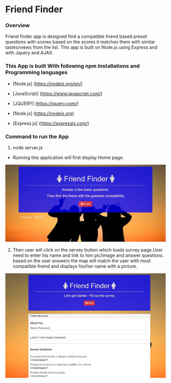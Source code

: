 # Friend Finder
### Overview
Friend finder app is designed find a compatible friend based preset questions with scores based on the scores it matches them with similar tastes/views from the list.
This app is built on Node.js using Express and with Jquery and AJAX.



### This App is built With following npm Installations  and Programming languages

* [Node.js] (https://nodejs.org/en/)

* [JavaScript] (https://www.javascript.com/)

* [JQUERY]  (https://jquery.com/)

* [Node.js] (https://nodejs.org)

* [Express.js]	(https://expressjs.com/)



### Command to run the App

1. node server.js 

 * Running this application will first display Home page. 


![](app/public/images/homepage.JPG)

2. Then user will click on the servey button which loads survey page.User need to enter his name and link to him pic/image and answer questions.
   based on the user answers the map will match the user with most compatible freind and displays his/her name with a picture.	

![](app/public/images/survey.JPG)




